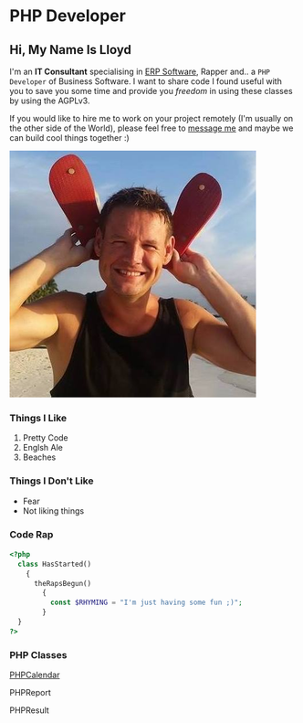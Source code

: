 # PHP Developer

## Hi, My Name Is Lloyd

I'm an **IT Consultant** specialising in [ERP Software](https://www.erp.ie), Rapper and.. a `PHP Developer` of Business Software. I want to share code I found useful with you to save you some time and provide you _freedom_ in using these classes by using the AGPLv3. 

If you would like to hire me to work on your project remotely (I'm usually on the other side of the World), please feel free to [message me](mailto:lloydhardy@gmail.com) and maybe we can build cool things together :)

![Image](beach.jpg)

### Things I Like

1. Pretty Code
2. Englsh Ale
3. Beaches

### Things I Don't Like

- Fear
- Not liking things

### Code Rap

```php
<?php
  class HasStarted() 
    {
      theRapsBegun()
        {
          const $RHYMING = "I'm just having some fun ;)";
        }
  }
?>
```

### PHP Classes

[PHPCalendar](https://lloydhardy.github.io/PHPCalendar)

PHPReport

PHPResult

